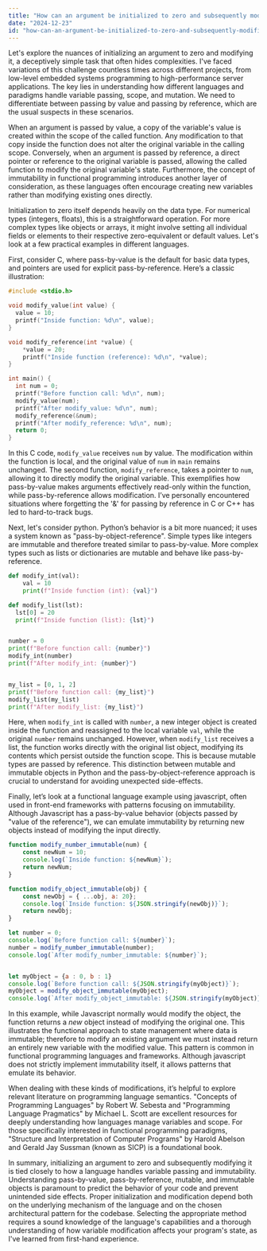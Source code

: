 ```yaml
---
title: "How can an argument be initialized to zero and subsequently modified?"
date: "2024-12-23"
id: "how-can-an-argument-be-initialized-to-zero-and-subsequently-modified"
---
```


Let's explore the nuances of initializing an argument to zero and modifying it, a deceptively simple task that often hides complexities. I've faced variations of this challenge countless times across different projects, from low-level embedded systems programming to high-performance server applications. The key lies in understanding how different languages and paradigms handle variable passing, scope, and mutation. We need to differentiate between passing by value and passing by reference, which are the usual suspects in these scenarios.

When an argument is passed by value, a copy of the variable's value is created within the scope of the called function. Any modification to that copy inside the function does not alter the original variable in the calling scope. Conversely, when an argument is passed by reference, a direct pointer or reference to the original variable is passed, allowing the called function to modify the original variable's state. Furthermore, the concept of immutability in functional programming introduces another layer of consideration, as these languages often encourage creating new variables rather than modifying existing ones directly.

Initialization to zero itself depends heavily on the data type. For numerical types (integers, floats), this is a straightforward operation. For more complex types like objects or arrays, it might involve setting all individual fields or elements to their respective zero-equivalent or default values. Let's look at a few practical examples in different languages.

First, consider C, where pass-by-value is the default for basic data types, and pointers are used for explicit pass-by-reference. Here’s a classic illustration:

```c
#include <stdio.h>

void modify_value(int value) {
  value = 10;
  printf("Inside function: %d\n", value);
}

void modify_reference(int *value) {
    *value = 20;
    printf("Inside function (reference): %d\n", *value);
}

int main() {
  int num = 0;
  printf("Before function call: %d\n", num);
  modify_value(num);
  printf("After modify_value: %d\n", num);
  modify_reference(&num);
  printf("After modify_reference: %d\n", num);
  return 0;
}
```

In this C code, `modify_value` receives `num` by value. The modification within the function is local, and the original value of `num` in `main` remains unchanged. The second function, `modify_reference`, takes a pointer to `num`, allowing it to directly modify the original variable. This exemplifies how pass-by-value makes arguments effectively read-only within the function, while pass-by-reference allows modification. I’ve personally encountered situations where forgetting the '&' for passing by reference in C or C++ has led to hard-to-track bugs.

Next, let's consider python. Python’s behavior is a bit more nuanced; it uses a system known as "pass-by-object-reference". Simple types like integers are immutable and therefore treated similar to pass-by-value. More complex types such as lists or dictionaries are mutable and behave like pass-by-reference.

```python
def modify_int(val):
    val = 10
    print(f"Inside function (int): {val}")

def modify_list(lst):
  lst[0] = 20
  print(f"Inside function (list): {lst}")


number = 0
print(f"Before function call: {number}")
modify_int(number)
print(f"After modify_int: {number}")


my_list = [0, 1, 2]
print(f"Before function call: {my_list}")
modify_list(my_list)
print(f"After modify_list: {my_list}")
```

Here, when `modify_int` is called with `number`, a new integer object is created inside the function and reassigned to the local variable `val`, while the original `number` remains unchanged. However, when `modify_list` receives a list, the function works directly with the original list object, modifying its contents which persist outside the function scope. This is because mutable types are passed by reference. This distinction between mutable and immutable objects in Python and the pass-by-object-reference approach is crucial to understand for avoiding unexpected side-effects.

Finally, let’s look at a functional language example using javascript, often used in front-end frameworks with patterns focusing on immutability. Although Javascript has a pass-by-value behavior (objects passed by "value of the reference"), we can emulate immutability by returning new objects instead of modifying the input directly.

```javascript
function modify_number_immutable(num) {
    const newNum = 10;
    console.log(`Inside function: ${newNum}`);
    return newNum;
}

function modify_object_immutable(obj) {
    const newObj = { ...obj, a: 20};
    console.log(`Inside function: ${JSON.stringify(newObj)}`);
    return newObj;
}

let number = 0;
console.log(`Before function call: ${number}`);
number = modify_number_immutable(number);
console.log(`After modify_number_immutable: ${number}`);


let myObject = {a : 0, b : 1}
console.log(`Before function call: ${JSON.stringify(myObject)}`);
myObject = modify_object_immutable(myObject);
console.log(`After modify_object_immutable: ${JSON.stringify(myObject)}`);

```

In this example, while Javascript normally would modify the object, the function returns a *new* object instead of modifying the original one. This illustrates the functional approach to state management where data is immutable; therefore to modify an existing argument we must instead return an entirely new variable with the modified value. This pattern is common in functional programming languages and frameworks. Although javascript does not strictly implement immutability itself, it allows patterns that emulate its behavior.

When dealing with these kinds of modifications, it’s helpful to explore relevant literature on programming language semantics. "Concepts of Programming Languages" by Robert W. Sebesta and "Programming Language Pragmatics" by Michael L. Scott are excellent resources for deeply understanding how languages manage variables and scope. For those specifically interested in functional programming paradigms, "Structure and Interpretation of Computer Programs" by Harold Abelson and Gerald Jay Sussman (known as SICP) is a foundational book.

In summary, initializing an argument to zero and subsequently modifying it is tied closely to how a language handles variable passing and immutability. Understanding pass-by-value, pass-by-reference, mutable, and immutable objects is paramount to predict the behavior of your code and prevent unintended side effects. Proper initialization and modification depend both on the underlying mechanism of the language and on the chosen architectural pattern for the codebase. Selecting the appropriate method requires a sound knowledge of the language's capabilities and a thorough understanding of how variable modification affects your program's state, as I've learned from first-hand experience.

